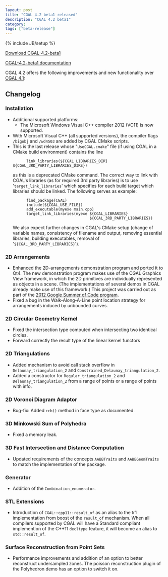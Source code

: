 ```yaml
---
layout: post
title: "CGAL 4.2 beta1 released"
description: "CGAL 4.2 beta1"
category:
tags: ["beta-release"]
---
```

{% include JB/setup %}

<i class="bi bi-arrow-down-circle"></i>
<a href="https://github.com/CGAL/cgal/releases/tag/releases%2FCGAL-4.2-beta1">Download CGAL-4.2-beta1</a>

<i class="bi bi-book"></i>
<a href="https://doc.cgal.org/4.2/Manual/index.html">CGAL-4.2-beta1 documentation</a>

<p>CGAL 4.2 offers the following improvements and new functionality over
<a href="../../../../2012/10/24/cgal-41">CGAL 4.1</a>:</p>

<div class="product-detail-info" markdown="1">

## Changelog

### Installation

-   Additional supported platforms:
    -   The Microsoft Windows Visual C++ compiler 2012 (VC11) is now
        supported.
-   With Microsoft Visual C++ (all supported versions), the compiler
    flags `/bigobj` and `/wd4503` are added by CGAL CMake scripts.
-   This is the last release whose "`UseCGAL.cmake`" file (if using CGAL
    in a CMake build environment) contains the line
    ```
          link_libraries(${CGAL_LIBRARIES_DIR} ${CGAL_3RD_PARTY_LIBRARIES_DIRS})
    ```
    as this is a deprecated CMake command. The correct way to link with
    CGAL's libraries (as for required 3rd party libraries) is to use
    '`target_link_libraries`' which specifies for each build target
    which libraries should be linked. The following serves as example:
    ```
          find_package(CGAL)
          include(${CGAL_USE_FILE})
          add_executable(myexe main.cpp)
          target_link_libraries(myexe ${CGAL_LIBRARIES}
                                      ${CGAL_3RD_PARTY_LIBRARIES})
    ```
    We also expect further changes in CGAL's CMake setup (change of
    variable names, consistency of filename and output, removing
    essential libraries, building executables, removal of
    '`${CGAL_3RD_PARTY_LIBRARIES}`').

### 2D Arrangements

-   Enhanced the 2D-arrangements demonstration program and ported it to
    Qt4. The new demonstration program makes use of the CGAL Graphics
    View framework, in which the 2D primitives are individually
    represented as objects in a scene. (The implementations of several
    demos in CGAL already make use of this framework.) This project was
    carried out as part of the <a href="../../../../gsoc/2012.html">
    2012 Google Summer of Code program</a>.
-   Fixed a bug in the Walk-Along-A-Line point location strategy for
    arrangements induced by unbounded curves.

### 2D Circular Geometry Kernel

-   Fixed the intersection type computed when intersecting two identical
    circles.
-   Forward correctly the result type of the linear kernel functors

### 2D Triangulations

-   Added mechanism to avoid call stack overflow in
    `Delaunay_triangulation_2` and
    `Constrained_Delaunay_triangulation_2`.
-   Added a constructor for `Regular_triangulation_2` and
    `Delaunay_triangulation_2` from a range of points or a range of
    points with info.

### 2D Voronoi Diagram Adaptor

-   Bug-fix: Added `ccb()` method in face type as documented.

### 3D Minkowski Sum of Polyhedra

-   Fixed a memory leak.

### 3D Fast Intersection and Distance Computation

-   Updated requirements of the concepts `AABBTraits` and
    `AABBGeomTraits` to match the implementation of the package.

### Generator

-   Addition of the `Combination_enumerator`.

### STL Extensions

-   Introduction of `CGAL::cpp11::result_of` as an alias to the tr1
    implementation from boost of the `result_of` mechanism. When all
    compilers supported by CGAL will have a Standard compliant
    implemention of the C++11 `decltype` feature, it will become an
    alias to `std::result_of`.

### Surface Reconstruction from Point Sets

-   Performance improvements and addition of an option to better
    reconstruct undersampled zones. The poisson reconstruction plugin of
    the Polyhedron demo has an option to switch it on.
</div>

